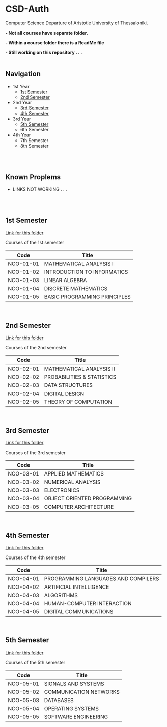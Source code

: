 # CSD-Auth

Computer Science Departure of Aristotle University of Thessaloniki.

__- Not all courses have separate folder.__

__- Within a course folder there is a ReadMe file__

__- Still working on this repository . . .__
<br/>
<br/>
## Navigation

- 1st Year
    - [1st Semester]()        
    - [2nd Semester]()
- 2nd Year
    - [3rd Semester]()
    - [4th Semester]()
- 3rd Year 
    - [5th Semester]()
    - 6th Semester
- 4th Year
    - 7th Semester
    - 8th Semester

<br/><br/>

## Known Proplems
- LINKS NOT WORKING . . .

<br/><br/>


## 1st Semester

[Link for this folder]()

Courses of the 1st semester

| Code      | Title                        |
| --------- | ---------------------------- |
| NCO-01-01 | MATHEMATICAL ANALYSIS I      |
| NCO-01-02 | INTRODUCTION TO INFORMATICS  |
| NCO-01-03 | LINEAR ALGEBRA               |
| NCO-01-04 | DISCRETE MATHEMATICS         |
| NCO-01-05 | BASIC PROGRAMMING PRINCIPLES |
<br/>



## 2nd Semester

[Link for this folder]()

Courses of the 2nd semester

| Code      | Title                        |
| --------- | ---------------------------- |
| NCO-02-01 | MATHEMATICAL ANALYSIS II     |
| NCO-02-02 | PROBABILITIES & STATISTICS   |
| NCO-02-03 | DATA STRUCTURES              |
| NCO-02-04 | DIGITAL DESIGN               |
| NCO-02-05 | THEORY OF COMPUTATION        |
<br/>



## 3rd Semester

[Link for this folder]()

Courses of the 3rd semester

| Code      | Title                       |
| --------- | --------------------------- |
| NCO-03-01 | APPLIED MATHEMATICS         |
| NCO-03-02 | NUMERICAL ANALYSIS          |
| NCO-03-03 | ELECTRONICS                 |
| NCO-03-04 | OBJECT ORIENTED PROGRAMMING |
| NCO-03-05 | COMPUTER ARCHITECTURE       |
<br/>



## 4th Semester

[Link for this folder]()

Courses of the 4th semester

| Code      | Title                                |
| --------- | ------------------------------------ |
| NCO-04-01 | PROGRAMMING LANGUAGES AND  COMPILERS |
| NCO-04-02 | ARTIFICIAL INTELLIGENCE              |
| NCO-04-03 | ALGORITHMS                           |
| NCO-04-04 | HUMAN-COMPUTER INTERACTION           |
| NCO-04-05 | DIGITAL COMMUNICATIONS               |
<br/>



## 5th Semester

[Link for this folder]()

Courses of the 5th semester

| Code      | Title                    |
| --------- | ------------------------ |
| NCO-05-01 | SIGNALS AND SYSTEMS      |
| NCO-05-02 | COMMUNICATION NETWORKS   |
| NCO-05-03 | DATABASES                |
| NCO-05-04 | OPERATING SYSTEMS        |
| NCO-05-05 | SOFTWARE ENGINEERING     |
<br/>


<!-- 
## 6th Semester

[Link for this folder]()

Courses of the 6th semester

| Code      | Title                                      |
| --------- | ------------------------------------------ |
| NDM-06-02 | STOCHASTIC SIGNAL PROCESSING               |
| NDM-06-04 | PATTERN RECOGNITION-STATISTICAL LEARNING   |
| NDM-07-04 | COMPUTER GRAPHICS                          |
| NDM-08-04 | BIOINFORMATICS I - COMPUTATIONAL BIOLOGY   |
| NET-06-01 | 	MOBILE DEVICE INTERFACES                 |
|    ...    |                   ...                      |
<br/>


-->

